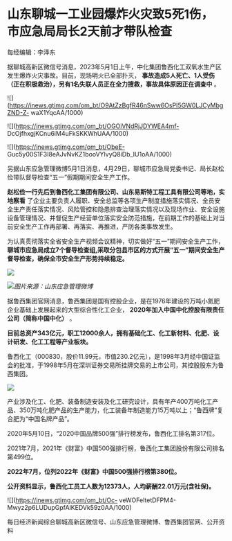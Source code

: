# 山东聊城一工业园爆炸火灾致5死1伤，市应急局局长2天前才带队检查

每经编辑：李泽东

据聊城高新区微信号消息，2023年5月1日上午，中化集团鲁西化工双氧水生产区发生爆炸火灾事故。目前，现场明火已全部扑灭，
**事故造成5人死亡、1人受伤（正在积极救治），另有1名失联人员正在全力搜救，事故具体原因正在调查中** 。

![](https://inews.gtimg.com/om_bt/O9AtZzBgfR46nSww6OsPI5GW0LJCyMbgZND-Z-
waX1YqcAA/1000)

![](https://inews.gtimg.com/om_bt/OGOiVNdRjJDYWEA4mf-
DcOjfhxgjKCnu6iM4uFkSKKWhUAA/1000)

![](https://inews.gtimg.com/om_bt/ObeE-
Guc5y00S1F3I8eAJvNvKZ1booVYlvyQ8iDb_IU1oAA/1000)

另据山东应急管理微博5月1日消息，4月29日，聊城市应急局党委书记、局长赵松俭带队督导检查“五一”假期期间安全生产工作。

**赵松俭一行先后到鲁西化工集团有限公司、山东易斯特工程工具有限公司等地，实地察看**
了企业主要负责人履职、安全总监等各项生产制度措施落实情况、全员安全生产责任落实情况、风险管控和隐患排查治理落实情况以及现场作业、安全设施设备管理情况、并督促生产经营单位落实安全防范措施，在前期工作的基础上对当前安全生产工作再部署、再落实、再推进，严防各类事故发生。

为认真贯彻落实全省安全生产视频会议精神，切实做好“五一”期间安全生产工作，
**聊城市应急局成立7个督导检查组,采取分包县市区的方式开展“五一”期间安全生产督导检查，确保全市安全生产形势持续稳定。**

![](https://inews.gtimg.com/om_bt/OsIeZx3u1JTa1ZJcT9BNcEYhmewhZHFnF9FRbE9nA4uEMAA/1000)

![](https://inews.gtimg.com/om_bt/O8WiQDtx_GUkwpGI95M0r0wa_eWqtmKHhY3vj7eISJbkIAA/1000)_图片来源：山东应急管理微博_

据鲁西集团官网消息，鲁西集团是国有控股企业，是在1976年建设的万吨小氮肥企业基础上发展起来的大型综合性化工企业，
**2020年加入中国中化控股有限责任公司（简称中国中化）** 。

**目前总资产343亿元，职工12000余人，拥有基础化工、化工新材料、化肥、设计研发、化工工程等产业板块。**

鲁西化工（000830，股价11.99元，市值230.2亿元），是1998年3月经中国证监会的批准，于1998年5月在深圳证券交易所挂牌交易的上市公司，其控股股东为鲁西集团。

![](https://inews.gtimg.com/om_bt/O-lFTiQ7wfc_Fd4zS8FIvjvo9733I08XENp7lhCzKZcpcAA/1000)

产业涉及化工、化肥、装备制造安装及化工研究设计，具有年产400万吨化工产品、350万吨化肥产品的生产能力，化工装备年制造能力15万吨以上；“鲁西牌”复合肥为“中国名牌产品”。

2020年5月10日，“2020中国品牌500强”排行榜发布，鲁西化工排名第317位。

2021年7月，2021年《财富》中国500强排行榜，鲁西化工集团股份有限公司排名第499位。

**2022年7月，位列2022年《财富》中国500强排行榜第380位。**

**公开资料显示，鲁西化工员工人数为12373人，人均薪酬22.01万元(含社保)。**

![](https://inews.gtimg.com/om_bt/Oc-
veWOFeltetDFPM4-Mwyz2p6LUDupGpfAlKEDVk59z0AA/1000)

每日经济新闻综合聊城高新区微信号、山东应急管理微博、鲁西集团官网、公开资料

